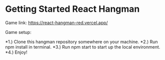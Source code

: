# Getting Started React Hangman

Game link: https://react-hangman-red.vercel.app/

Game setup:

*1.) Clone this hangman repository somewhere on your machine.
*2.) Run npm install in terminal.
*3.) Run npm start to start up the local environment.
*4.) Enjoy!
